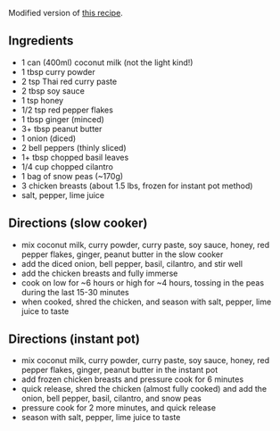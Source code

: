Modified version of [this recipe](https://www.honeygheeandme.com/2012/04/crockpot-chicken-peanut-curry/).

## Ingredients
- 1 can (400ml) coconut milk (not the light kind!)
- 1 tbsp curry powder
- 2 tsp Thai red curry paste
- 2 tbsp soy sauce
- 1 tsp honey
- 1/2 tsp red pepper flakes
- 1 tbsp ginger (minced)
- 3+ tbsp peanut butter
- 1 onion (diced)
- 2 bell peppers (thinly sliced)
- 1+ tbsp chopped basil leaves
- 1/4 cup chopped cilantro
- 1 bag of snow peas (~170g)
- 3 chicken breasts (about 1.5 lbs, frozen for instant pot method)
- salt, pepper, lime juice


## Directions (slow cooker)
- mix coconut milk, curry powder, curry paste, soy sauce, honey, red pepper flakes, ginger, peanut butter in the slow cooker
- add the diced onion, bell pepper, basil, cilantro, and stir well
- add the chicken breasts and fully immerse
- cook on low for ~6 hours or high for ~4 hours, tossing in the peas during the last 15-30 minutes
- when cooked, shred the chicken, and season with salt, pepper, lime juice to taste

## Directions (instant pot)
- mix coconut milk, curry powder, curry paste, soy sauce, honey, red pepper flakes, ginger, peanut butter in the instant pot
- add frozen chicken breasts and pressure cook for 6 minutes
- quick release, shred the chicken (almost fully cooked) and add the onion, bell pepper, basil, cilantro, and snow peas
- pressure cook for 2 more minutes, and quick release
- season with salt, pepper, lime juice to taste
